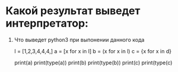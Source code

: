 
Какой результат выведет интерпретатор:
=========================================

1. Что выведет python3 при выпонении данного кода


    l = [1,2,3,4,4,4,]
    a = [x for x in l]
    b = (x for x in l)
    c = {x for x in d}

    print(a)
    print(type(a))
    print(b)
    print(type(b))
    print(c)
    print(type(c)


